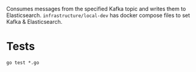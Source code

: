 Consumes messages from the specified Kafka topic and writes them to Elasticsearch. `infrastructure/local-dev` has docker compose files to set Kafka & Elasticsearch.

# Tests

```
go test *.go
```
